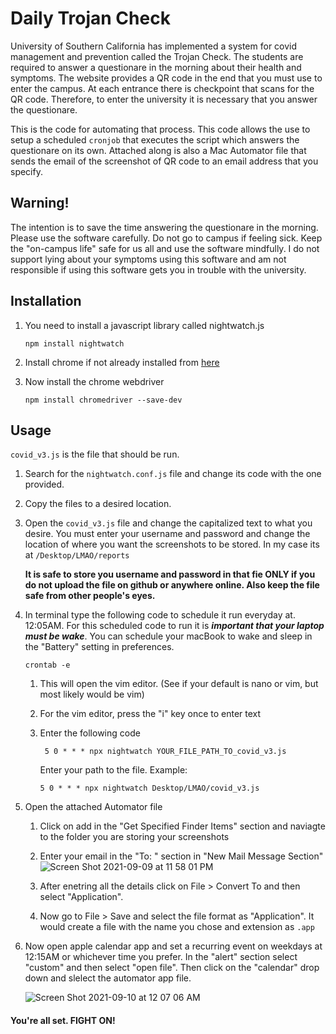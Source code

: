 # Daily Trojan Check

University of Southern California has implemented a system for covid management and prevention called the Trojan Check. The students are required to answer a questionare in the morning about their health and symptoms. The website provides a QR code in the end that you must use to enter the campus. At each entrance there is checkpoint that scans for the QR code. Therefore, to enter the university it is necessary that you answer the questionare.

This is the code for automating that process. This code allows the use to setup a scheduled `cronjob` that executes the script which answers the questionare on its own. Attached along is also a Mac Automator file that sends the email of the screenshot of QR code to an email address that you specify.

## Warning!
The intention is to save the time answering the questionare in the morning. Please use the software carefully. Do not go to campus if feeling sick. Keep the "on-campus life" safe for us all and use the software mindfully. I do not support lying about your symptoms using this software and am not responsible if using this software gets you in trouble with the university.

## Installation
1. You need to install a javascript library called nightwatch.js 
  
      ```
      npm install nightwatch
      ```

2. Install chrome if not already installed from [here](https://www.google.com/chrome/) 

3. Now install the chrome webdriver 
    
      ```
      npm install chromedriver --save-dev
      ```
## Usage
`covid_v3.js` is the file that should be run.

1. Search for the `nightwatch.conf.js` file and change its code with the one provided.
3. Copy the files to a desired location.
4. Open the `covid_v3.js` file and change the capitalized text to what you desire. You must enter your username and password and change the location of where you want the screenshots to be stored. In my case its at `/Desktop/LMAO/reports`
    
    **It is safe to store you username and password in that fie ONLY if you do not upload the file on github or anywhere online. Also keep the file safe from other people's eyes.**
6. In terminal type the following code to schedule it run everyday at. 12:05AM. For this scheduled code to run it is ***important that your laptop must be wake***. You can schedule your macBook to wake and sleep in the "Battery" setting in preferences.

    `crontab -e`
    1. This will open the vim editor. (See if your default is nano or vim, but most likely would be vim)
    2. For the vim editor, press the "i" key once to enter text
    3. Enter the following code
    
           
            5 0 * * * npx nightwatch YOUR_FILE_PATH_TO_covid_v3.js
            
       
       Enter your path to the file. Example:
       
           
           5 0 * * * npx nightwatch Desktop/LMAO/covid_v3.js
5. Open the attached Automator file

    1. Click on add in the "Get Specified Finder Items" section and naviagte to the folder you are storing your screenshots
    2. Enter your email in the "To: " section in "New Mail Message Section" 
      ![Screen Shot 2021-09-09 at 11 58 01 PM](https://user-images.githubusercontent.com/40639516/132812996-59407841-b2c9-499e-bf16-0a8cb80477ca.png)

    3. After enetring all the details click on File > Convert To and then select "Application".
    4. Now go to File > Save and select the file format as "Application". It would create a file with the name you chose and extension as `.app`
6. Now open apple calendar app and set a recurring event on weekdays at 12:15AM or whichever time you prefer. In the "alert" section select "custom" and then select "open file". Then click on the "calendar" drop down and slelect the automator app file.

      ![Screen Shot 2021-09-10 at 12 07 06 AM](https://user-images.githubusercontent.com/40639516/132816049-f9610e0f-86b3-4fc6-9f3b-96da2de8d546.png)

#### You're all set. FIGHT ON!
     
